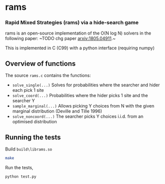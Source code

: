 rams
======

### Rapid Mixed Strategies (rams) via a hide-search game

rams is an open-source implementation of the O(N log N) solvers in the following paper:
~TODO chg paper [arxiv:1805.04911](https://arxiv.org/abs/1805.04911).~

This is implemented in C (C99) with a python interface (requiring numpy)

## Overview of functions

The source `rams.c` contains the functions:

* `solve_single(...)` Solves for probabilities where the searcher and hider each pick 1 site
* `solve_coord(...)` Probabilities where the hider picks 1 site and the searcher Y
* `sample_marginal(...)` Allows picking Y choices from N with the given marginal distribution (Deville and Tille 1996)
* `solve_noncoord(...)` The searcher picks Y choices i.i.d. from an optimised distribution

## Running the tests

Build `build\librams.so`

```bash
make
```
Run the tests,
```bash
python test.py
```

